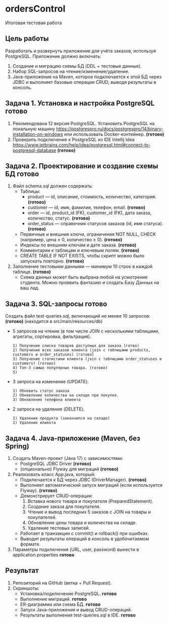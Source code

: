 # ordersControl
Итоговая тестовая работа 

## Цель работы
Разработать и развернуть приложение для учёта заказов, используя PostgreSQL.
Приложение должно включать:
   1. Создание и миграцию схемы БД (DDL + тестовые данные).
   2. Набор SQL-запросов на чтение/изменение/удаление.
   3. Java-приложение на Maven, которое подключается к этой БД через JDBC и
   выполняет базовые операции CRUD, выводя результаты в консоль.

##   Задача 1. Установка и настройка PostgreSQL готово
1. Рекомендована 12 версия PostgreSQL. Установить PostgreSQL на
   локальную машину https://postgrespro.ru/docs/postgrespro/14/binary-installation-on-windows 
или использовать Docker-контейнер. **(готово)**
2. Проверить подключение к PostgreSQL из IDE Intellij Idea
   https://www.jetbrains.com/help/idea/postgresql.html#connect-to-postgresql-database
**(готово)**

## Задача 2. Проектирование и создание схемы БД готово
1. Файл schema.sql должен содержать:  
   - Таблицы:
     * product — id, описание, стоимость, количество, категория. **(готово)**
     * customer — id, имя, фамилия, телефон, email. **(готово)**
     * order — id, product_id (FK), customer_id (FK), дата заказа, количество, статус. **(готово)**
     * order_status — справочник статусов заказов (id, имя статуса). **(готово)**
   - Первичные и внешние ключи, ограничения NOT NULL, CHECK (например, цена ≥ 0, количество ≥ 0). **(готово)**
   - Индексы по внешним ключам и дате заказа. **(готово)**
   - Комментарии к таблицам и ключевым полям. **(готово)**
   - CREATE TABLE IF NOT EXISTS, чтобы скрипт можно было запускать повторно. **(готово)**
2. Заполнение тестовыми данными — минимум 10 строк в каждой таблице. **(готово)**
   - Схема данных может быть выбрана любой на усмотрение студента. Можно проявить фантазию и создать 
   Базу Данных на ваш лад.
     
## Задача 3. SQL-запросы готово
 Создать файл test-queries.sql, включающий не менее 10 запросов: **(готово)** (находится в src/main/resources/db)
 - 5 запросов на чтение (в том числе JOIN с несколькими таблицами, агрегаты, сортировка, фильтрация).

       1) Получение списка товаров доступных для заказа (готво)
       2) Получение всех заказов клиента (join с таблицами products, customers и order_statuses) (готово)
       3) Получение статистики клиента (join с таблицами order_statuses и customers) (готово)
       4) Топ-3 самых популярных товара. (готово)
       5) 
 - 3 запроса на изменение (UPDATE).
      
       1) Обновить статус заказа
       2) Обновление количества на складе при покупке.
       3) Обновление телефона клиента
 - 2 запроса на удаление (DELETE).

       1) Удаление продукта (закончился на складе)
       2) Удаление клиента

## Задача 4. Java-приложение (Maven, без Spring)
1. Создать Maven-проект (Java 17) с зависимостями:
   - PostgreSQL JDBC Driver **(готово)**
   - (опционально) Flyway для миграций **(готово)**
2. Реализовать класс App.java, который: 
   - Подключается к БД через JDBC (DriverManager). **(готово)**
   - Выполняет автоматический запуск миграций (если используется Flyway). **(готово)**
   - Демонстрирует CRUD-операции:
     1. Вставка нового товара и покупателя (PreparedStatement).
     2. Создание заказа для покупателя.
     3. Чтение и вывод последних 5 заказов с JOIN на товары и покупателей.
     4. Обновление цены товара и количества на складе.
     5. Удаление тестовых записей.
   - Работает в транзакции с commit() и rollback() при ошибках.
   - Выводит результаты операций в консоль в удобочитаемом формате.
3. Параметры подключения (URL, user, password) вынести в application.properties **готово**

## Результат
1. Репозиторий на GitHub (ветка + Pull Request).
2. Скриншоты:
   - Установка/подключение PostgreSQL. **готово**
   - Выполнение миграций. **готово**
   - ER-диаграмма или схема БД. **готово**
   - Запуск Java-приложения и вывод CRUD-операций.
   - Результаты выполнения test-queries.sql в IDE. **готово**
